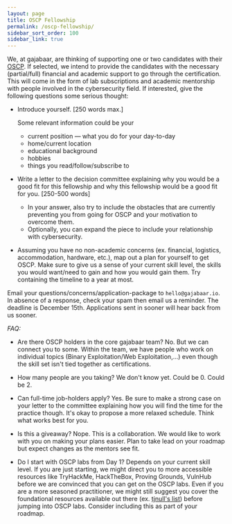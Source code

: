 ```yaml
---
layout: page
title: OSCP Fellowship
permalink: /oscp-fellowship/
sidebar_sort_order: 100
sidebar_link: true
---
```


We, at gajabaar, are thinking of supporting one or two candidates with their [OSCP](https://www.offensive-security.com/pwk-oscp/). If selected, we intend to provide the candidates with the necessary (partial/full) financial and academic support to go through the certification. This will come in the form of lab subscriptions and academic mentorship with people involved in the cybersecurity field. If interested, give the following questions some serious thought:

- Introduce yourself. [250 words max.]
    
    Some relevant information could be your 
    
    - current position — what you do for your day-to-day
    - home/current location
    - educational background
    - hobbies
    - things you read/follow/subscribe to

- Write a letter to the decision committee explaining why you would be a good fit for this fellowship and why this fellowship would be a good fit for you. [250-500 words]
    - In your answer, also try to include the obstacles that are currently preventing you from going for OSCP and your motivation to overcome them.
    - Optionally, you can expand the piece to include your relationship with cybersecurity.

- Assuming you have no non-academic concerns (ex. financial, logistics, accommodation, hardware, etc.), map out a plan for yourself to get OSCP. Make sure to give us a sense of your current skill level, the skills you would want/need to gain and how you would gain them. Try containing the timeline to a year at most.

Email your questions/concerns/application-package to `hello@gajabaar.io`. In absence of a response, check your spam then email us a reminder. The deadline is December 15th. Applications sent in sooner will hear back from us sooner.

*FAQ:* 

- Are there OSCP holders in the core gajabaar team? No. But we can connect you to some. Within the team, we have people who work on individual topics (Binary Exploitation/Web Exploitation,...) even though the skill set isn't tied together as certifications.

- How many people are you taking? We don't know yet. Could be 0. Could be 2.

- Can full-time job-holders apply? Yes. Be sure to make a strong case on your letter to the committee explaining how you will find the time for the practice though. It's okay to propose a more relaxed schedule. Think what works best for you.

- Is this a giveaway? Nope. This is a collaboration. We would like to work with you on making your plans easier. Plan to take lead on your roadmap but expect changes as the mentors see fit.

- Do I start with OSCP labs from Day 1? Depends on your current skill level. If you are just starting, we might direct you to more accessible resources like TryHackMe, HackTheBox, Proving Grounds, VulnHub before we are convinced that you can get on the OSCP labs. Even if you are a more seasoned practitioner, we might still suggest you cover the foundational resources available out there (ex. [tjnull's list](https://docs.google.com/spreadsheets/d/1dwSMIAPIam0PuRBkCiDI88pU3yzrqqHkDtBngUHNCw8/edit#gid=0)) before jumping into OSCP labs. Consider including this as part of your roadmap.
